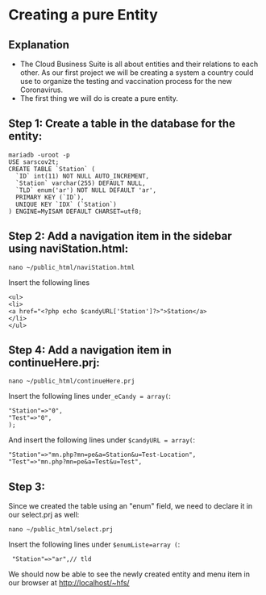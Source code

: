 # Creating a pure Entity

## Explanation 

- The Cloud Business Suite is all about entities and their relations to each other. As our first project we will be creating a system a country could use to organize the testing and vaccination process for the new Coronavirus.
- The first thing we will do is create a pure entity.

## Step 1: Create a table in the database for the entity:
```
mariadb -uroot -p
USE sarscov2t;
CREATE TABLE `Station` (
  `ID` int(11) NOT NULL AUTO_INCREMENT,
  `Station` varchar(255) DEFAULT NULL,
  `TLD` enum('ar') NOT NULL DEFAULT 'ar',
  PRIMARY KEY (`ID`),
  UNIQUE KEY `IDX` (`Station`)
) ENGINE=MyISAM DEFAULT CHARSET=utf8; 
```

## Step 2: Add a navigation item in the sidebar using naviStation.html:
```
nano ~/public_html/naviStation.html

```
Insert the following lines
```
<ul>
<li>
<a href="<?php echo $candyURL['Station']?>">Station</a>
</li>
</ul>
```
## Step 4: Add a navigation item in continueHere.prj:

```
nano ~/public_html/continueHere.prj
```
Insert the following lines under`_eCandy = array(`:
```
"Station"=>"0",
"Test"=>"0",
);
```
And insert the following lines under `$candyURL = array(`:
```
"Station"=>"mn.php?mn=pe&a=Station&u=Test-Location",
"Test"=>"mn.php?mn=pe&a=Test&u=Test",
```

## Step 3:

Since we created the table using an "enum" field, we need to declare it in our select.prj as well:
```
nano ~/public_html/select.prj
```
Insert the following lines under `$enumListe=array (`:
```
 "Station"=>"ar",// tld
```

We should now be able to see the newly created entity and menu item in our browser at [http://localhost/~hfs/](http://localhost/~hfs/)
